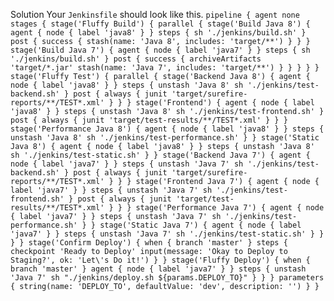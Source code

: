 Solution 
Your `Jenkinsfile` should look like this. 
`pipeline {
 agent none
 stages {
 stage('Fluffy Build') {
 parallel {
 stage('Build Java 8') {
 agent {
 node {
 label 'java8'
 }
 }
 steps {
 sh './jenkins/build.sh'
 }
 post {
 success {
 stash(name: 'Java 8', includes: 'target/**')
 }
 }
 }
 stage('Build Java 7') {
 agent {
 node {
 label 'java7'
 }
 }
 steps {
 sh './jenkins/build.sh'
 }
 post {
 success {
 archiveArtifacts 'target/*.jar'
 stash(name: 'Java 7', includes: 'target/**')
 }
 }
 }
 }
 }
 stage('Fluffy Test') {
parallel {
 stage('Backend Java 8') {
 agent {
 node {
 label 'java8'
 }
 }
 steps {
 unstash 'Java 8'
 sh './jenkins/test-backend.sh'
 }
 post {
 always {
 junit 'target/surefire-reports/**/TEST*.xml'
 }
 }
 }
 stage('Frontend') {
 agent {
 node {
 label 'java8'
 }
 }
 steps {
 unstash 'Java 8'
 sh './jenkins/test-frontend.sh'
 }
 post {
 always {
 junit 'target/test-results/**/TEST*.xml'
 }
 }
 }
 stage('Performance Java 8') {
 agent {
 node {
 label 'java8'
 }
 }
 steps {
 unstash 'Java 8'
 sh './jenkins/test-performance.sh'
 }
 }
 stage('Static Java 8') {
 agent {
 node {
 label 'java8'
 }
 }
 steps {
 unstash 'Java 8'
 sh './jenkins/test-static.sh'
 }
 }
 stage('Backend Java 7') {
agent {
 node {
 label 'java7'
 }
 }
 steps {
 unstash 'Java 7'
 sh './jenkins/test-backend.sh'
 }
 post {
 always {
 junit 'target/surefire-reports/**/TEST*.xml'
 }
 }
 }
 stage('Frontend Java 7') {
 agent {
 node {
 label 'java7'
 }
 }
 steps {
 unstash 'Java 7'
 sh './jenkins/test-frontend.sh'
 }
 post {
 always {
 junit 'target/test-results/**/TEST*.xml'
 }
 }
 }
 stage('Performance Java 7') {
 agent {
 node {
 label 'java7'
 }
 }
 steps {
 unstash 'Java 7'
 sh './jenkins/test-performance.sh'
 }
 }
 stage('Static Java 7') {
 agent {
 node {
 label 'java7'
 }
 }
 steps {
 unstash 'Java 7'
 sh './jenkins/test-static.sh'
 }
 }
 }
 }
 stage('Confirm Deploy') {
 when {
 branch 'master'
 }
 steps {
 checkpoint 'Ready to Deploy'
 input(message: 'Okay to Deploy to Staging?', ok: 'Let\'s Do it!')
 }
 }
 stage('Fluffy Deploy') {
 when {
 branch 'master'
 }
 agent {
 node {
 label 'java7'
 }
 }
 steps {
 unstash 'Java 7'
 sh "./jenkins/deploy.sh ${params.DEPLOY_TO}"
 }
 }
 }
 parameters {
 string(name: 'DEPLOY_TO', defaultValue: 'dev', description: '')
 }
}`